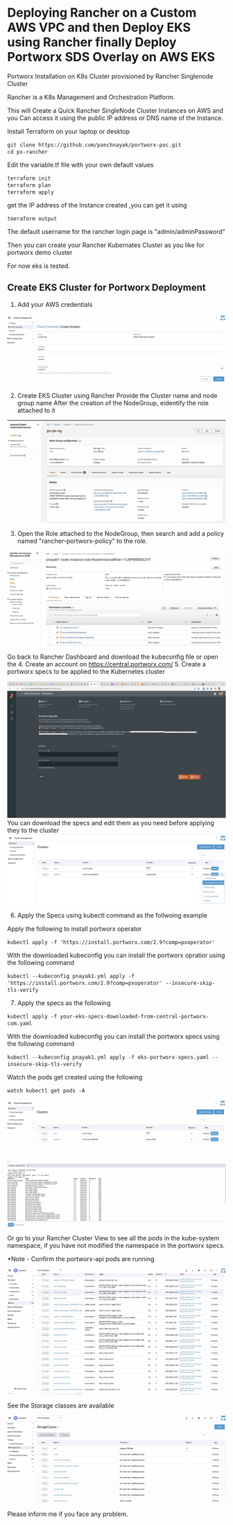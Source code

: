 # Deploying Rancher on a Custom AWS VPC and then Deploy EKS using Rancher finally Deploy Portworx SDS Overlay on AWS EKS

Portworx Installation on K8s Cluster provisioned by Rancher Singlenode Cluster

Rancher is a K8s Management and Orchestration Platform.

This will Create a Quick Rancher SingleNode Cluster Instances on AWS and you Can access it using the public IP address or DNS name of the Instance.

Install Terraform on your laptop or desktop

```
git clone https://github.com/panchnayak/portworx-poc.git
cd px-rancher
```
Edit the variable.tf file with your own default values

```
terraform init
terraform plan
terraform apply
```
get the IP address of the Instance created ,you can get it using

```
teeraform output
```

The default username for the rancher login page is "admin/adminPassword"

Then you can create your Rancher Kubernates Cluster as you like for portworx demo cluster

For now eks is tested.


## Create EKS Cluster for Portworx Deployment


1. Add your AWS credentials

![AWS Credential](/px-rancher/images/aws-credential.jpg?raw=true "Add AWS Credential")

2. Create EKS Cluster using Rancher
   Provide the Cluster name and node group name
   After the creation of the NodeGroup, eidentify the role attached to it 

![EKS NodeGroup Role](/px-rancher/images/eks-nodegroup-role.jpg?raw=true "EKS NodeGroup Role attached")

3. Open the Role attached to the NodeGroup, then search and add a policy named "rancher-portworx-policy" to the role.

![EKS Portworx Policy](/px-rancher/images/portworx-policy.jpg?raw=true "Attach Portworx Policy")

Go back to Rancher Dashboard and download the kubeconfig file or open the 
4. Create an account on https://central.portworx.com/
5. Create a portworx specs to be applied to the Kubernetes cluster

![Portworx Specs](/px-rancher/images/central-portworx.jpg?raw=true "Create Portwox Spec")
You can download the specs and edit them as you need before applying they to the cluster
![EKS Kubeconfig](/px-rancher/images/rancher-kubeconfig-download.jpg?raw=true "Download EKS Kubeconfig")

6. Apply the Specs using kubectl command as the follwoing example

Apply the following to install portworx operator
```
kubectl apply -f 'https://install.portworx.com/2.9?comp=pxoperator'
```
With the downloaded kubeconfig you can install the portworx opratior using the following command
```
kubectl --kubeconfig pnayak1.yml apply -f 'https://install.portworx.com/2.9?comp=pxoperator' --insecure-skip-tls-verify
```
7. Apply the specs as the following
```
kubectl apply -f your-eks-specs-downloaded-from-central-portworx-com.yaml
```

With the downloaded kubeconfig you can install the portworx specs using the following command
```
kubectl --kubeconfig pnayak1.yml apply -f eks-portworx-specs.yaml --insecure-skip-tls-verify
```
Watch the pods get created using the following 

```
watch kubectl get pods -A
```

![App Pods](/px-rancher/images/rancher-eks-pods.jpg?raw=true "All Portworx Pods")

Or go to your Rancher Cluster View to see all the pods in the kube-system namespace, if you have not modified the namespace in the portworx specs.

*Note - Confirm the portworx-api pods are running

![Rancher App Pods](/px-rancher/images/all-pods.jpg?raw=true "Rancher View All Pods")

See the Storage classes are available

![Portworx Storage Classses](/px-rancher/images/portwox-storage-class.jpg?raw=true "POrtworx Storage Classess Rancher View ")

Please inform me if you face any problem.

